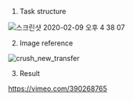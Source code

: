 1. Task structure

![스크린샷 2020-02-09 오후 4 38 07](https://user-images.githubusercontent.com/40457277/74098358-9bb9b400-4b5a-11ea-853d-3e48f92910f5.png)

2. Image reference

![crush_new_transfer](https://user-images.githubusercontent.com/40457277/74098037-a2dec300-4b56-11ea-905b-5e6193ab3a43.png)


3. Result

https://vimeo.com/390268765
